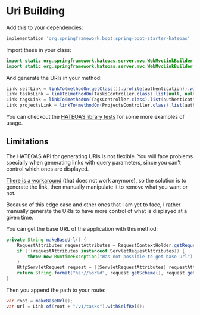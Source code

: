 # Uri Building

Add this to your dependencies:

````groovy
implementation 'org.springframework.boot:spring-boot-starter-hateoas'
````

Import these in your class:

````java
import static org.springframework.hateoas.server.mvc.WebMvcLinkBuilder.linkTo;
import static org.springframework.hateoas.server.mvc.WebMvcLinkBuilder.methodOn;
````

And generate the URIs in your method:

````java
Link selfLink = linkTo(methodOn(getClass()).profile(authentication)).withSelfRel();
Link tasksLink = linkTo(methodOn(TasksController.class).list(null, null, null, null, null, authentication)).withRel("tasks");
Link tagsLink = linkTo(methodOn(TagsController.class).list(authentication)).withRel("tags");
Link projectsLink = linkTo(methodOn(ProjectsController.class).list(authentication)).withRel("projects");
````

You can checkout the [HATEOAS library tests](https://github.com/spring-projects/spring-hateoas/blob/0.23.0.RELEASE/src/test/java/org/springframework/hateoas/mvc/ControllerLinkBuilderUnitTest.java#L57) for some more examples of usage.

## Limitations

The HATEOAS API for generating URIs is not flexible. You will face problems specially when generating links with query parameters, since you can't control which ones are displayed.

[There is a workaround](https://github.com/spring-projects/spring-hateoas/issues/535) (that does not work anymore), so the solution is to generate the link, then manually manipulate it to remove what you want or not. 

Because of this edge case and other ones that I am yet to face, I rather manually generate the URIs to have more control of what is displayed at a given time.

You can get the base URL of the application with this method:

````java
private String makeBaseUrl() {
    RequestAttributes requestAttributes = RequestContextHolder.getRequestAttributes();
    if (!(requestAttributes instanceof ServletRequestAttributes)) {
        throw new RuntimeException("Was not possible to get base url");
    }
    HttpServletRequest request = ((ServletRequestAttributes) requestAttributes).getRequest();
    return String.format("%s://%s:%d", request.getScheme(), request.getServerName(), request.getServerPort());
}
````

Then you append the path to your route:

````java
var root = makeBaseUrl();
var url = Link.of(root + "/v1/tasks").withSelfRel();
````